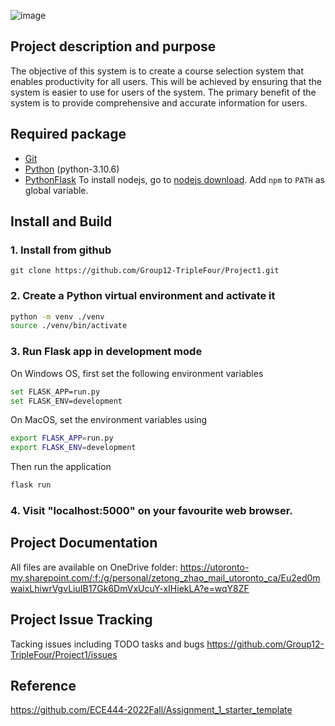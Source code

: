 ![image](https://user-images.githubusercontent.com/53381276/198642338-e62dab8e-ca87-4236-ae97-34c78ab253fb.png)


## Project description and purpose
The objective of this system is to create a course selection system that enables productivity for all users. This will be achieved by ensuring that the system is easier to use for users of the system. The primary benefit of the system is to provide comprehensive and accurate information for users. 

## Required package
* [Git](https://git-scm.com/downloads)
* [Python](https://www.python.org/downloads/) (python-3.10.6)
* [PythonFlask](https://flask.palletsprojects.com/en/2.0.x/)
To install nodejs, go to [nodejs download]( https://nodejs.org/en/download/). Add `npm` to `PATH` as global variable.

## Install and Build

### 1. Install from github
`git clone https://github.com/Group12-TripleFour/Project1.git`

### 2. Create a Python virtual environment and activate it

```sh
python -m venv ./venv
source ./venv/bin/activate
```

### 3. Run Flask app in development mode
On Windows OS, first set the following environment variables
```sh
set FLASK_APP=run.py
set FLASK_ENV=development
```
On MacOS, set the environment variables using
```sh
export FLASK_APP=run.py
export FLASK_ENV=development
```
Then run the application
```sh
flask run
```
### 4. Visit "localhost:5000" on your favourite web browser.

## Project Documentation
All files are available on OneDrive folder: https://utoronto-my.sharepoint.com/:f:/g/personal/zetong_zhao_mail_utoronto_ca/Eu2ed0mwaixLhiwrVgvLiuIB17Gk6DmVxUcuY-xIHiekLA?e=wqY8ZF

## Project Issue Tracking
Tacking issues including TODO tasks and bugs
https://github.com/Group12-TripleFour/Project1/issues

## Reference 
https://github.com/ECE444-2022Fall/Assignment_1_starter_template
